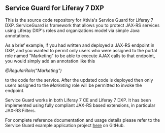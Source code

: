 Service Guard for Liferay 7 DXP
-------------------------------

This is the source code repository for Xtivia's Service Guard for Liferay 7 DXP. ServiceGuard is framework that allows you to protect JAX-RS services using Liferay DXP's roles and organizations model via simple Java annotations.

As a brief example, if you had written and deployed a JAX-RS endpoint in DXP, and you  wanted to permit only users who were assigned to the portal role named "Marketing" to be able to execute AJAX calls to that endpoint, you would simply add an annotation like this

*@RegularRole("Marketing")*

to the code for the service. After the updated code is deployed then only users assigned to the *Marketing* role will be permitted to invoke the endpoint.

Service Guard works in both Liferay 7 CE and Liferay 7 DXP. It has been implemented using fully compliant JAX-RS based extensions, in particular JAX-RS Filters.

For complete reference documentation and usage details please refer to the Service Guard example application project [here](https://github.com/xtivia/sgdxp-example) on GitHub.